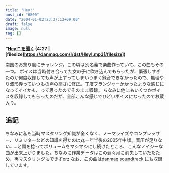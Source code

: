 ```yaml
---
title: "Hey!"
post_id: "6800"
date: "2004-01-02T23:37:13+09:00"
draft: false
image: null
tag: []
---
```



**“[Hey!” を聞く](/!/dst/Hey!.mp3) (4:27 | [filesize]https://danmaq.com/!/dst/Hey!.mp3[/filesize])**

南国のお祭り風にチャレンジ。この頃は別名義で楽曲作っていて、この曲もその一つ。 ボイスは当時付き合ってた女の子に吹き込んでもらったが、緊張しすぎたのか何度収録しても声が上ずってしまいうまく録音できなかったので、無理やり波形弄っていつもの声の高さに修正。丁度フランジャーかかったような感じになってイイかも、って思ったのでそのまま収録。  ちなみに他にもいくつかボイスを収録してもらったのだが、全部こんな感じでひどいボイスになったのでお蔵入り。
## 追記
ちなみに私も当時マスタリング知識が全くなく、ノーマライズやコンプレッサー、リミッターなどの知識を得たのは丸一年半後の2005年中頃。音圧が足りない……と頭を捻ってボリュームをマシマシにし続けたところ、こんなノイジーな曲が出来上がりました。ちなみに作業データはこの翌々月に消失していたたため、再マスタリングもできずorz なお、この曲は[danmaq soundtrack](/3636) にも収録しています。
